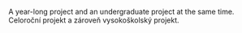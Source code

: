 A year-long project and an undergraduate project at the same time.
Celoroční projekt a zároveň vysokoškolský projekt.

